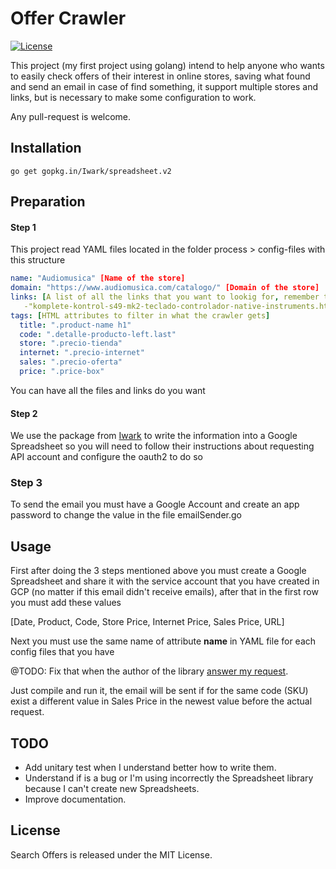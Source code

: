 Offer Crawler
===
[![License](https://img.shields.io/badge/license-MIT-blue.svg)](LICENSE)

This project (my first project using golang) intend to help anyone who wants to easily check offers of their interest in online stores, saving what found and send an email in case of find something, it support multiple stores and links, but is necessary to make some configuration to work.

Any pull-request is welcome.

## Installation

```
go get gopkg.in/Iwark/spreadsheet.v2
```

## Preparation

#### Step 1

This project read YAML files located in the folder process > config-files with this structure

```yaml
name: "Audiomusica" [Name of the store]
domain: "https://www.audiomusica.com/catalogo/" [Domain of the store]
links: [A list of all the links that you want to lookig for, remember to remove the domain]
   -"komplete-kontrol-s49-mk2-teclado-controlador-native-instruments.html"
tags: [HTML attributes to filter in what the crawler gets]
  title: ".product-name h1"
  code: ".detalle-producto-left.last"
  store: ".precio-tienda"
  internet: ".precio-internet"
  sales: ".precio-oferta"
  price: ".price-box"
```

You can have all the files and links do you want

#### Step 2

We use the package from [Iwark](https://github.com/Iwark/spreadsheet) to write the information into a Google Spreadsheet so you will need to follow their instructions about requesting API account and configure the oauth2 to do so 

### Step 3

To send the email you must have a Google Account and create an app password to change the value in the file emailSender.go 

## Usage

First after doing the 3 steps mentioned above you must create a Google Spreadsheet and share it with the service account that you have created in GCP (no matter if this email didn't receive emails), after that in the first row you must add these values

[Date, Product, Code, Store Price, Internet Price, Sales Price, URL]

Next you must use the same name of attribute **name** in YAML file for each config files that you have

@TODO: Fix that when the author of the library [answer my request](https://github.com/Iwark/spreadsheet/issues/30).

Just compile and run it, the email will be sent if for the same code (SKU) exist a different value in Sales Price in the newest value before the actual request.

## TODO
- Add unitary test when I understand better how to write them.
- Understand if is a bug or I'm using incorrectly the Spreadsheet library because I can't create new Spreadsheets.
- Improve documentation.

## License

Search Offers is released under the MIT License.
